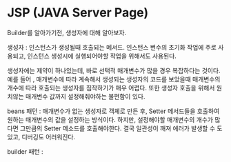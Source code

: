 # JSP (JAVA Server Page)

Builder를 알아가기전, 생성자에 대해 알아보자.

생성자 : 인스턴스가 생성될때 호출되는 메서드. 인스턴스 변수의 초기화 작업에 주로 사용되고, 인스턴스 생성시에 실행되어야할 작업을 위해서도 사용된다.

생성자에는 제약이 하나있는데, 바로 선택적 매개변수가 많을 경우 복잡하다는 것이다.
예를 들어 , 매개변수에 따라 계속해서 생성되는 생성자의 코드를 보았을때 매개변수의 개수에 따라 호출되는 생성자를 짐작하기가 매우 어렵다.
또한 생성자 호출을 위해서 원치않는 매개변수 값까지 설정해줘야하는 불편함이 있다.

beans 패턴 : 매개변수가 없는 생성자로 객체로 만든 후, Setter 메서드들을 호출하여 원하는 매개변수의 값을 설정하는 방식이다.
하지만, 설정해야할 매개변수의 개수가 많다면 그만큼의 Setter 메소드를 호출해야한다. 결국 일관성이 깨져 에러가 발생할 수 도있고, 디버깅도 어러워진다.

builder 패턴 : 
